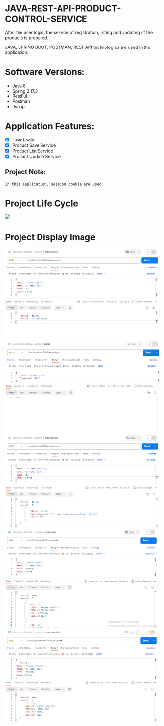 # JAVA-REST-API-PRODUCT-CONTROL-SERVICE
<p> 
After the user login, the service of registration, listing and updating of the products is prepared.

JAVA, SPRING BOOT, POSTMAN, REST API technologies are used in the application.
</p>

# Software Versions:
- Java 8
- Spring 2.17.3
- RestFul
- Postman
- Jsoup
   
# Application Features:
- [x] User Login
- [x] Product Save Service
- [x] Product List Service
- [x] Product Update Service 

## Project Note:
```
In this application, session cookie are used.
```


# Project Life Cycle
<img src="USER-APP-FOTO/LOGİN.png" style="max-width:100%;">

# Project Display Image

<p>
      <a href="https://github.com/hakanozer/AndroidCampaigns/blob/master/ekran_goruntuleri/1.png" target="_blank">
    <img src="REST PRODUCT FOTO/LOGIN.png" style="max-width:100%;"> 
</a>
<a href="https://github.com/hakanozer/AndroidCampaigns/blob/master/ekran_goruntuleri/1.png" target="_blank">
    <img src="REST PRODUCT FOTO/LOGIN SUCCESS.png" style="max-width:100%;"> 
</a>
    <a href="https://github.com/hakanozer/AndroidCampaigns/blob/master/ekran_goruntuleri/1.png" target="_blank">
    <img src="REST PRODUCT FOTO/SAVE.png" style="max-width:100%;"> 
</a>
       <a href="https://github.com/hakanozer/AndroidCampaigns/blob/master/ekran_goruntuleri/1.png" target="_blank">
    <img src="REST PRODUCT FOTO/LIST.png" style="max-width:100%;"> 
</a>
       <a href="https://github.com/hakanozer/AndroidCampaigns/blob/master/ekran_goruntuleri/1.png" target="_blank">
    <img src="REST PRODUCT FOTO/UPDATE.png" style="max-width:100%;"> 
</a>
</p>
